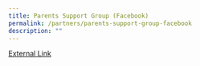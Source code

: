 ```yaml
---
title: Parents Support Group (Facebook)
permalink: /partners/parents-support-group-facebook
description: ""
---
```

<a href="https://www.facebook.com/groups/1641827176034127/">External Link</a>